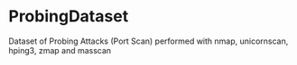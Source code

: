 # ProbingDataset
Dataset of Probing Attacks (Port Scan) performed with nmap, unicornscan, hping3, zmap and masscan
